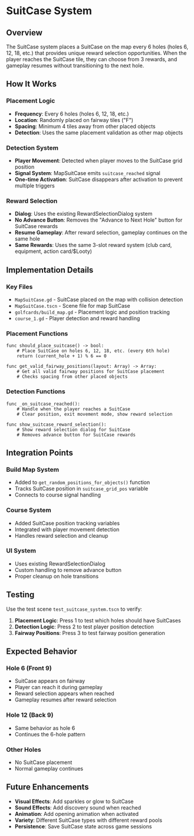 # SuitCase System

## Overview

The SuitCase system places a SuitCase on the map every 6 holes (holes 6, 12, 18, etc.) that provides unique reward selection opportunities. When the player reaches the SuitCase tile, they can choose from 3 rewards, and gameplay resumes without transitioning to the next hole.

## How It Works

### Placement Logic

- **Frequency**: Every 6 holes (holes 6, 12, 18, etc.)
- **Location**: Randomly placed on fairway tiles ("F")
- **Spacing**: Minimum 4 tiles away from other placed objects
- **Detection**: Uses the same placement validation as other map objects

### Detection System

- **Player Movement**: Detected when player moves to the SuitCase grid position
- **Signal System**: MapSuitCase emits `suitcase_reached` signal
- **One-time Activation**: SuitCase disappears after activation to prevent multiple triggers

### Reward Selection

- **Dialog**: Uses the existing RewardSelectionDialog system
- **No Advance Button**: Removes the "Advance to Next Hole" button for SuitCase rewards
- **Resume Gameplay**: After reward selection, gameplay continues on the same hole
- **Same Rewards**: Uses the same 3-slot reward system (club card, equipment, action card/$Looty)

## Implementation Details

### Key Files

- `MapSuitCase.gd` - SuitCase placed on the map with collision detection
- `MapSuitCase.tscn` - Scene file for map SuitCase
- `golfcards/build_map.gd` - Placement logic and position tracking
- `course_1.gd` - Player detection and reward handling

### Placement Functions

```gdscript
func should_place_suitcase() -> bool:
    # Place SuitCase on holes 6, 12, 18, etc. (every 6th hole)
    return (current_hole + 1) % 6 == 0

func get_valid_fairway_positions(layout: Array) -> Array:
    # Get all valid fairway positions for SuitCase placement
    # Checks spacing from other placed objects
```

### Detection Functions

```gdscript
func _on_suitcase_reached():
    # Handle when the player reaches a SuitCase
    # Clear position, exit movement mode, show reward selection

func show_suitcase_reward_selection():
    # Show reward selection dialog for SuitCase
    # Removes advance button for SuitCase rewards
```

## Integration Points

### Build Map System

- Added to `get_random_positions_for_objects()` function
- Tracks SuitCase position in `suitcase_grid_pos` variable
- Connects to course signal handling

### Course System

- Added SuitCase position tracking variables
- Integrated with player movement detection
- Handles reward selection and cleanup

### UI System

- Uses existing RewardSelectionDialog
- Custom handling to remove advance button
- Proper cleanup on hole transitions

## Testing

Use the test scene `test_suitcase_system.tscn` to verify:

1. **Placement Logic**: Press 1 to test which holes should have SuitCases
2. **Detection Logic**: Press 2 to test player position detection
3. **Fairway Positions**: Press 3 to test fairway position generation

## Expected Behavior

### Hole 6 (Front 9)
- SuitCase appears on fairway
- Player can reach it during gameplay
- Reward selection appears when reached
- Gameplay resumes after reward selection

### Hole 12 (Back 9)
- Same behavior as hole 6
- Continues the 6-hole pattern

### Other Holes
- No SuitCase placement
- Normal gameplay continues

## Future Enhancements

- **Visual Effects**: Add sparkles or glow to SuitCase
- **Sound Effects**: Add discovery sound when reached
- **Animation**: Add opening animation when activated
- **Variety**: Different SuitCase types with different reward pools
- **Persistence**: Save SuitCase state across game sessions 